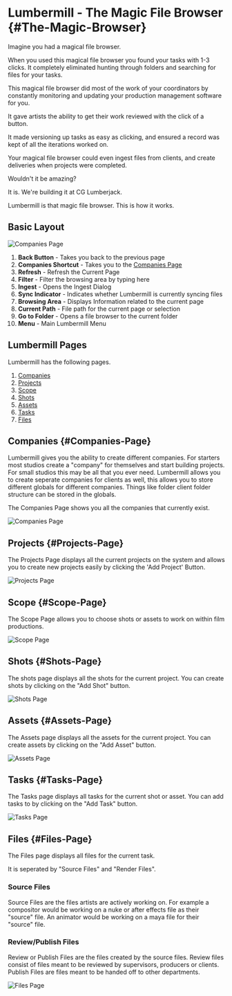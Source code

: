 # Lumbermill - The Magic File Browser {#The-Magic-Browser}

Imagine you had a magical file browser.  

When you used this magical file browser you found your tasks with 1-3 clicks.  It completely eliminated hunting through folders and searching for files for your tasks.  

This magical file browser did most of the work of your coordinators by constantly monitoring and updating your production management software for you.

It gave artists the ability to get their work reviewed with the click of a button.

It made versioning up tasks as easy as clicking, and ensured a record was kept of all the iterations worked on.

Your magical file browser could even ingest files from clients, and create deliveries when projects were completed.  

Wouldn't it be amazing?

It is.  We're building it at CG Lumberjack. 

Lumbermill is that magic file browser.   This is how it works. 

## Basic Layout

![Companies Page](Key.png)

1) **Back Button** - Takes you back to the previous page
2) **Companies Shortcut** - Takes you to the [Companies Page](#Companies-Page)
3) **Refresh** - Refresh the Current Page
4) **Filter** - Filter the browsing area by typing here
5) **Ingest** - Opens the Ingest Dialog
6) **Sync Indicator** - Indicates whether Lumbermill is currently syncing files
7) **Browsing Area** - Displays Information related to the current page
8) **Current Path** - File path for the current page or selection
9) **Go to Folder** - Opens a file browser to the current folder
10) **Menu** - Main Lumbermill Menu

## Lumbermill Pages

Lumbermill has the following pages. 

1) [Companies](#Companies-Page)
2) [Projects](#Projects-Page)
3) [Scope](#Scope-Page)
4) [Shots](#Shots-Page)
5) [Assets](#Assets-Page)
6) [Tasks](#Tasks-Page)
7) [Files](#Files-Page)

## Companies {#Companies-Page}

Lumbermill gives you the ability to create different companies.  For starters most studios create a "company" for themselves and start building projects.  For small studios this may be all that you ever need.  Lumbermill allows you to create seperate companies for clients as well, this allows you to store different globals for different companies.  Things like folder client folder structure can be stored in the globals. 

The Companies Page shows you all the companies that currently exist. 

![Companies Page](Companies.png) 

## Projects {#Projects-Page}

The Projects Page displays all the current projects on the system and allows you to create new projects easily by clicking the 'Add Project' Button. 

![Projects Page](Projects.png) 

## Scope {#Scope-Page}

The Scope Page allows you to choose shots or assets to work on within film productions. 

![Scope Page](Scope.png) 

## Shots {#Shots-Page}

The shots page displays all the shots for the current project.  You can create shots by clicking on the "Add Shot" button.

![Shots Page](Shots-View.png) 

## Assets {#Assets-Page}

The Assets page displays all the assets for the current project.  You can create assets by clicking on the "Add Asset" button.

![Assets Page](Assets-Page.png) 

## Tasks {#Tasks-Page}

The Tasks page displays all tasks for the current shot or asset.  You can add tasks to by clicking on the "Add Task" button.

![Tasks Page](Shots-Task-View.png) 

## Files {#Files-Page}

The Files page displays all files for the current task.  

It is seperated by "Source Files" and "Render Files". 

### Source Files

Source Files are the files artists are actively working on.  For example a compositor would be working on a nuke or after effects file as their "source" file.   An animator would be working on a maya file for their "source" file.  

### Review/Publish Files

Review or Publish Files are the files created by the source files.  Review files consist of files meant to be reviewed by supervisors, producers or clients.  Publish Files are files meant to be handed off to other departments. 

![Files Page](CompFilesA.png) 
